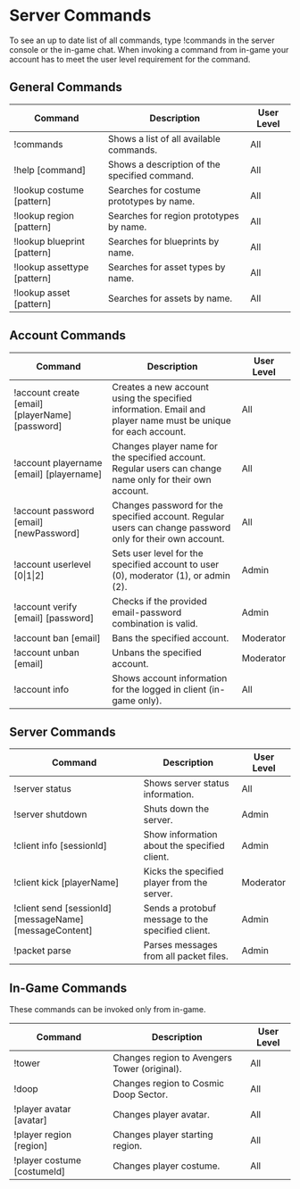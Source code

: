 # Server Commands

To see an up to date list of all commands, type !commands in the server console or the in-game chat. When invoking a command from in-game your account has to meet the user level requirement for the command.

## General Commands

| Command                     | Description                                   | User Level |
| --------------------------- | --------------------------------------------- | ---------- |
| !commands                   | Shows a list of all available commands.       | All        |
| !help [command]             | Shows a description of the specified command. | All        |
| !lookup costume [pattern]   | Searches for costume prototypes by name.      | All        |
| !lookup region [pattern]    | Searches for region prototypes by name.       | All        |
| !lookup blueprint [pattern] | Searches for blueprints by name.              | All        |
| !lookup assettype [pattern] | Searches for asset types by name.             | All        |
| !lookup asset [pattern]     | Searches for assets by name.                  | All        |

## Account Commands

| Command                                         | Description                                                                                                   | User Level |
| ----------------------------------------------- | ------------------------------------------------------------------------------------------------------------- | ---------- |
| !account create [email] [playerName] [password] | Creates a new account using the specified information. Email and player name must be unique for each account. | All        |
| !account playername [email] [playername]        | Changes player name for the specified account. Regular users can change name only for their own account.      | All        |
| !account password [email] [newPassword]         | Changes password for the specified account. Regular users can change password only for their own account.     | All        |
| !account userlevel [0\|1\|2]                    | Sets user level for the specified account to user (0), moderator (1), or admin (2).                           | Admin      |
| !account verify [email] [password]              | Checks if the provided email-password combination is valid.                                                   | Admin      |
| !account ban [email]                            | Bans the specified account.                                                                                   | Moderator  |
| !account unban [email]                          | Unbans the specified account.                                                                                 | Moderator  |
| !account info                                   | Shows account information for the logged in client (in-game only).                                            | All        |

## Server Commands

| Command                                                 | Description                                       | User Level |
| ------------------------------------------------------- | ------------------------------------------------- | ---------- |
| !server status                                          | Shows server status information.                  | All        |
| !server shutdown                                        | Shuts down the server.                            | Admin      |
| !client info [sessionId]                                | Show information about the specified client.      | Admin      |
| !client kick [playerName]                               | Kicks the specified player from the server.       | Moderator  |
| !client send [sessionId] [messageName] [messageContent] | Sends a protobuf message to the specified client. | Admin      |
| !packet parse                                           | Parses messages from all packet files.            | Admin      |

## In-Game Commands

These commands can be invoked only from in-game.

| Command                     | Description                                  | User Level |
| --------------------------- | -------------------------------------------- | ---------- |
| !tower                      | Changes region to Avengers Tower (original). | All        |
| !doop                       | Changes region to Cosmic Doop Sector.        | All        |
| !player avatar [avatar]     | Changes player avatar.                       | All        |
| !player region [region]     | Changes player starting region.              | All        |
| !player costume [costumeId] | Changes player costume.                      | All        |
